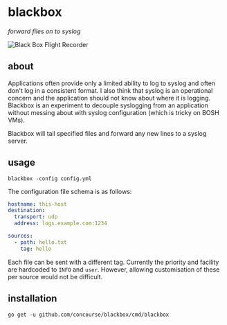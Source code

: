 # blackbox

*forward files on to syslog*

![Black Box Flight Recorder](http://i.imgur.com/sCSNdzU.jpg)

## about

Applications often provide only a limited ability to log to syslog and often
don't log in a consistent format. I also think that syslog is an operational
concern and the application should not know about where it is logging. Blackbox
is an experiment to decouple syslogging from an application without messing
about with syslog configuration (which is tricky on BOSH VMs).

Blackbox will tail specified files and forward any new lines to a syslog
server.

## usage

```
blackbox -config config.yml
```

The configuration file schema is as follows:

``` yaml
hostname: this-host
destination:
  transport: udp
  address: logs.example.com:1234

sources:
  - path: hello.txt
    tag: hello
```

Each file can be sent with a different tag. Currently the priority and facility
are hardcoded to `INFO` and `user`. However, allowing customisation of these
per source would not be difficult.

## installation

```
go get -u github.com/concourse/blackbox/cmd/blackbox
```
